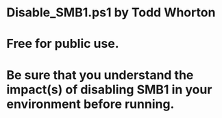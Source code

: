 # Disable_SMB1.ps1 by Todd Whorton
# Free for public use.
# Be sure that you understand the impact(s) of disabling SMB1 in your environment before running.
